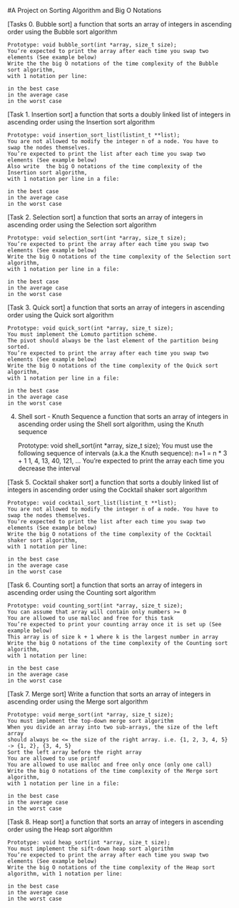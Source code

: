 #A Project on Sorting Algorithm and Big O Notations

[Tasks 0. Bubble sort]
	 a function that sorts an array of integers in ascending order using the Bubble sort algorithm

	Prototype: void bubble_sort(int *array, size_t size);
	You’re expected to print the array after each time you swap two elements (See example below)
	Write the the big O notations of the time complexity of the Bubble sort algorithm,
	with 1 notation per line:

	in the best case
	in the average case
	in the worst case

[Task 1. Insertion sort]
	a function that sorts a doubly linked list of integers in ascending order
	using the Insertion sort algorithm

	Prototype: void insertion_sort_list(listint_t **list);
	You are not allowed to modify the integer n of a node. You have to swap the nodes themselves.
	You’re expected to print the list after each time you swap two elements (See example below)
	Also write  the big O notations of the time complexity of the Insertion sort algorithm,
	with 1 notation per line in a file:

	in the best case
	in the average case
	in the worst case

[Task 2. Selection sort]
	a function that sorts an array of integers in ascending order using the Selection sort algorithm

	Prototype: void selection_sort(int *array, size_t size);
	You’re expected to print the array after each time you swap two elements (See example below)
	Write the big O notations of the time complexity of the Selection sort algorithm,
	with 1 notation per line in a file:

	in the best case
	in the average case
	in the worst case

[Task 3. Quick sort]
	a function that sorts an array of integers in ascending order using the Quick sort algorithm

	Prototype: void quick_sort(int *array, size_t size);
	You must implement the Lomuto partition scheme.
	The pivot should always be the last element of the partition being sorted.
	You’re expected to print the array after each time you swap two elements (See example below)
	Write the big O notations of the time complexity of the Quick sort algorithm,
	with 1 notation per line in a file:

	in the best case
	in the average case
	in the worst case

4. Shell sort - Knuth Sequence
	a function that sorts an array of integers in ascending order using the Shell sort algorithm,
	using the Knuth sequence

	Prototype: void shell_sort(int *array, size_t size);
	You must use the following sequence of intervals (a.k.a the Knuth sequence):
	n+1 = n * 3 + 1
	1, 4, 13, 40, 121, ...
	You’re expected to print the array each time you decrease the interval

[Task 5. Cocktail shaker sort]
	a function that sorts a doubly linked list of integers in ascending order using the
	Cocktail shaker sort algorithm

	Prototype: void cocktail_sort_list(listint_t **list);
	You are not allowed to modify the integer n of a node. You have to swap the nodes themselves.
	You’re expected to print the list after each time you swap two elements (See example below)
	Write the big O notations of the time complexity of the Cocktail shaker sort algorithm,
	with 1 notation per line:

	in the best case
	in the average case
	in the worst case

[Task 6. Counting sort]
	a function that sorts an array of integers in ascending order using the Counting sort algorithm

	Prototype: void counting_sort(int *array, size_t size);
	You can assume that array will contain only numbers >= 0
	You are allowed to use malloc and free for this task
	You’re expected to print your counting array once it is set up (See example below)
	This array is of size k + 1 where k is the largest number in array
	Write the big O notations of the time complexity of the Counting sort algorithm,
	with 1 notation per line:

	in the best case
	in the average case
	in the worst case

[Task 7. Merge sort]
	Write a function that sorts an array of integers in ascending order using the Merge sort algorithm

	Prototype: void merge_sort(int *array, size_t size);
	You must implement the top-down merge sort algorithm
	When you divide an array into two sub-arrays, the size of the left array
	should always be <= the size of the right array. i.e. {1, 2, 3, 4, 5} -> {1, 2}, {3, 4, 5}
	Sort the left array before the right array
	You are allowed to use printf
	You are allowed to use malloc and free only once (only one call)
	Write the big O notations of the time complexity of the Merge sort algorithm,
	with 1 notation per line in a file:

	in the best case
	in the average case
	in the worst case

[Task 8. Heap sort]
	a function that sorts an array of integers in ascending order using the Heap sort algorithm

	Prototype: void heap_sort(int *array, size_t size);
	You must implement the sift-down heap sort algorithm
	You’re expected to print the array after each time you swap two elements (See example below)
	Write the big O notations of the time complexity of the Heap sort algorithm, with 1 notation per line:

	in the best case
	in the average case
	in the worst case
